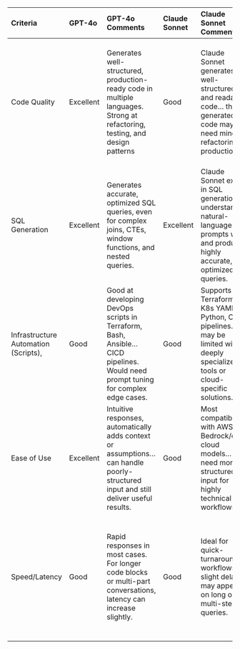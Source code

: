 | Criteria                             | GPT-4o    | GPT-4o Comments                                                                                                                        | Claude Sonnet | Claude Sonnet Comments                                                                                                 | Gemini Flash | Gemini Flash Comments                                                                                       | DeepSeek-R1:7B (Ollama) | DeepSeek-R1:7B Comments                                                                                                        |
|:-------------------------------------|:----------|:----------------------------------------------------------------------------------------------------------------------------------------|:--------------|:-----------------------------------------------------------------------------------------------------------------------|:-------------|:------------------------------------------------------------------------------------------------------------|:-----------------------|:------------------------------------------------------------------------------------------------------------------------------|
| Code Quality                         | Excellent | Generates well-structured, production-ready code in multiple languages. Strong at refactoring, testing, and design patterns             | Good          | Claude Sonnet generates well-structured and readable code… the generated code may need minor refactoring for production. | Good         | Generates clean and readable code, especially for front-end… additional refinement for backend logic or complex error handling. | Good                  | Capable of generating functional code snippets for simple tasks… but may require heavy refactoring for production use.       |
| SQL Generation                       | Excellent | Generates accurate, optimized SQL queries, even for complex joins, CTEs, window functions, and nested queries.                           | Excellent     | Claude Sonnet excels in SQL generation. It understands natural-language prompts well and produces highly accurate, optimized queries. | Good         | Capable of generating accurate SQL queries for typical use cases… when provided with detailed schema context.        | Basic or Limited      | Can write basic SQL queries (e.g., simple SELECTs, basic joins)… may fall short in logic-heavy scenarios.                   |
| Infrastructure Automation (Scripts), | Good      | Good at developing DevOps scripts in Terraform, Bash, Ansible… CICD pipelines. Would need prompt tuning for complex edge cases.        | Good          | Supports Terraform, K8s YAML, Python, CICD pipelines… may be limited with deeply specialized tools or cloud-specific solutions. | Good         | Works well for basic DevOps scripts: Bash, IaC, cloud automation, Helm charts, or multi-account setups.             | Good                  | Can output standard Bash scripts, Dockerfiles, or Kubernetes YAML for basic use cases. Doesn’t handle tool-specific logic.     |
| Ease of Use                          | Excellent | Intuitive responses, automatically adds context or assumptions… can handle poorly-structured input and still deliver useful results. | Good          | Most compatible with AWS Bedrock/other cloud models… may need more structured input for highly technical workflows.      | Good         | Simple and responsive for most prompts… may need reminders or rephrased prompts for complex context.              | Basic or Limited      | Requires very specific, structured prompts to generate useful output… e.g., variable names, file structure, flags.              |
| Speed/Latency                        | Good      | Rapid responses in most cases. For longer code blocks or multi-part conversations, latency can increase slightly.                         | Good          | Ideal for quick-turnaround workflows… slight delay may appear on long or multi-step queries.                          | Excellent    | Very low latency—one of the fastest models. Delivers almost immediate responses, ideal for real-time development and terminal helpers. | Good                  | Since it runs locally via Ollama, response time is extremely fast… great for disconnected workflows or low-latency environments.  |

